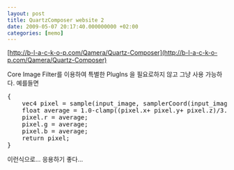```yaml
---
layout: post
title: QuartzComposer website 2
date: 2009-05-07 20:17:40.000000000 +02:00
categories: [memo]
---
```

[http://b-l-a-c-k-o-p.com/Qamera/Quartz-Composer](http://b-l-a-c-k-o-p.com/Qamera/Quartz-Composer)

Core Image Filter를 이용하여 특별한 PlugIns 을 필요로하지 않고 그냥 사용 가능하다.
예를들면

<pre>
{
	vec4 pixel = sample(input_image, samplerCoord(input_image));
	float average = 1.0-clamp((pixel.x+ pixel.y+ pixel.z)/3.0,0.0,1.0);
	pixel.r = average;
	pixel.g = average;
	pixel.b = average;
	return pixel;
}
</pre>

이런식으로...
응용하기 좋다...
